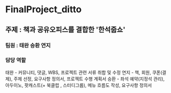 # FinalProject_ditto
## 주제 : 책과 공유오피스를 결합한 '한석줍쇼'
### 팀원 : 태완 승환 연지

### 담당 역할 
태완 - 커뮤니티, 댓글, WBS, 프로젝트 관련 서류 취합 및 수정
연지 - 책, 회원, 쿠폰(결제), 주제 선정, 요구사항 정의서, 프로젝트 수행 계획서
승환 - 좌석 예약(지정석 관리), 아두이노, 팟캐스트(+ 북클럽 , 스터디그룹), 메뉴 흐름도 작성, 요구사항 정의서

